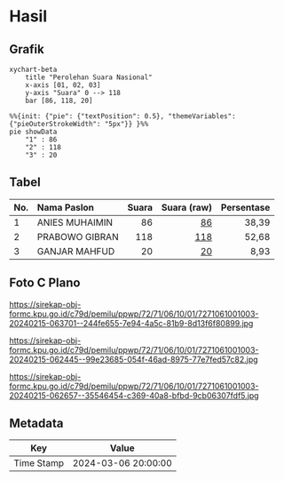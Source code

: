 # Hasil

## Grafik

```mermaid
xychart-beta
    title "Perolehan Suara Nasional"
    x-axis [01, 02, 03]
    y-axis "Suara" 0 --> 118
    bar [86, 118, 20]
```

```mermaid
%%{init: {"pie": {"textPosition": 0.5}, "themeVariables": {"pieOuterStrokeWidth": "5px"}} }%%
pie showData
    "1" : 86
    "2" : 118
    "3" : 20
```

## Tabel

| No. | Nama Paslon    | Suara | Suara (raw) | Persentase |
|:--- |:-------------- | -----:| -----------:| ----------:|
| 1   | ANIES MUHAIMIN | 86    | [86][p-1]   | 38,39      |
| 2   | PRABOWO GIBRAN | 118   | [118][p-2]  | 52,68      |
| 3   | GANJAR MAHFUD  | 20    | [20][p-3]   | 8,93       |


[p-1]: https://github.com/gigit-pemilu/pemilu-2024/blob/main/pilpres/hitung-suara/sub/72-sulawesi-tengah/sub/71-kota-palu/sub/06-tatanga/sub/1001-nunu/sub/003-tps/sub/paslon-1.txt
[p-2]: https://github.com/gigit-pemilu/pemilu-2024/blob/main/pilpres/hitung-suara/sub/72-sulawesi-tengah/sub/71-kota-palu/sub/06-tatanga/sub/1001-nunu/sub/003-tps/sub/paslon-2.txt
[p-3]: https://github.com/gigit-pemilu/pemilu-2024/blob/main/pilpres/hitung-suara/sub/72-sulawesi-tengah/sub/71-kota-palu/sub/06-tatanga/sub/1001-nunu/sub/003-tps/sub/paslon-3.txt

## Foto C Plano

https://sirekap-obj-formc.kpu.go.id/c79d/pemilu/ppwp/72/71/06/10/01/7271061001003-20240215-063701--244fe655-7e94-4a5c-81b9-8d13f6f80899.jpg

https://sirekap-obj-formc.kpu.go.id/c79d/pemilu/ppwp/72/71/06/10/01/7271061001003-20240215-062445--99e23685-054f-46ad-8975-77e7fed57c82.jpg

https://sirekap-obj-formc.kpu.go.id/c79d/pemilu/ppwp/72/71/06/10/01/7271061001003-20240215-062657--35546454-c369-40a8-bfbd-9cb06307fdf5.jpg


## Metadata

| Key        | Value               |
| ---------- | ------------------- |
| Time Stamp | 2024-03-06 20:00:00 |



